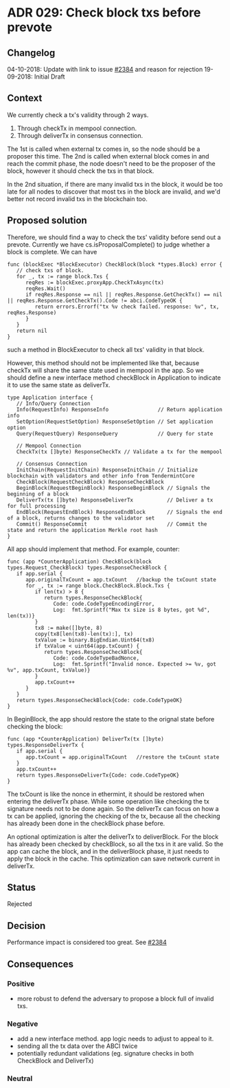 # ADR 029: Check block txs before prevote

## Changelog

04-10-2018: Update with link to issue
[#2384](https://github.com/evdatsion/aphelion-dpos-bft/issues/2384) and reason for rejection
19-09-2018: Initial Draft

## Context

We currently check a tx's validity through 2 ways.

1. Through checkTx in mempool connection.
2. Through deliverTx in consensus connection.

The 1st is called when external tx comes in, so the node should be a proposer this time. The 2nd is called when external block comes in and reach the commit phase, the node doesn't need to be the proposer of the block, however it should check the txs in that block.

In the 2nd situation, if there are many invalid txs in the block, it would be too late for all nodes to discover that most txs in the block are invalid, and we'd better not record invalid txs in the blockchain too.

## Proposed solution

Therefore, we should find a way to check the txs' validity before send out a prevote. Currently we have cs.isProposalComplete() to judge whether a block is complete. We can have

```
func (blockExec *BlockExecutor) CheckBlock(block *types.Block) error {
   // check txs of block.
   for _, tx := range block.Txs {
      reqRes := blockExec.proxyApp.CheckTxAsync(tx)
      reqRes.Wait()
      if reqRes.Response == nil || reqRes.Response.GetCheckTx() == nil || reqRes.Response.GetCheckTx().Code != abci.CodeTypeOK {
         return errors.Errorf("tx %v check failed. response: %v", tx, reqRes.Response)
      }
   }
   return nil
}
```

such a method in BlockExecutor to check all txs' validity in that block.

However, this method should not be implemented like that, because checkTx will share the same state used in mempool in the app.  So we should define a new interface method checkBlock in Application to indicate it to use the same state as deliverTx.

```
type Application interface {
   // Info/Query Connection
   Info(RequestInfo) ResponseInfo                // Return application info
   SetOption(RequestSetOption) ResponseSetOption // Set application option
   Query(RequestQuery) ResponseQuery             // Query for state

   // Mempool Connection
   CheckTx(tx []byte) ResponseCheckTx // Validate a tx for the mempool

   // Consensus Connection
   InitChain(RequestInitChain) ResponseInitChain // Initialize blockchain with validators and other info from TendermintCore
   CheckBlock(RequestCheckBlock) ResponseCheckBlock
   BeginBlock(RequestBeginBlock) ResponseBeginBlock // Signals the beginning of a block
   DeliverTx(tx []byte) ResponseDeliverTx           // Deliver a tx for full processing
   EndBlock(RequestEndBlock) ResponseEndBlock       // Signals the end of a block, returns changes to the validator set
   Commit() ResponseCommit                          // Commit the state and return the application Merkle root hash
}
```

All app should implement that method. For example, counter:

```
func (app *CounterApplication) CheckBlock(block types.Request_CheckBlock) types.ResponseCheckBlock {
   if app.serial {
   	  app.originalTxCount = app.txCount   //backup the txCount state
      for _, tx := range block.CheckBlock.Block.Txs {
         if len(tx) > 8 {
            return types.ResponseCheckBlock{
               Code: code.CodeTypeEncodingError,
               Log:  fmt.Sprintf("Max tx size is 8 bytes, got %d", len(tx))}
         }
         tx8 := make([]byte, 8)
         copy(tx8[len(tx8)-len(tx):], tx)
         txValue := binary.BigEndian.Uint64(tx8)
         if txValue < uint64(app.txCount) {
            return types.ResponseCheckBlock{
               Code: code.CodeTypeBadNonce,
               Log:  fmt.Sprintf("Invalid nonce. Expected >= %v, got %v", app.txCount, txValue)}
         }
         app.txCount++
      }
   }
   return types.ResponseCheckBlock{Code: code.CodeTypeOK}
}
```

In BeginBlock, the app should restore the state to the orignal state before checking the block:

```
func (app *CounterApplication) DeliverTx(tx []byte) types.ResponseDeliverTx {
   if app.serial {
      app.txCount = app.originalTxCount   //restore the txCount state
   }
   app.txCount++
   return types.ResponseDeliverTx{Code: code.CodeTypeOK}
}
```

The txCount is like the nonce in ethermint, it should be restored when entering the deliverTx phase. While some operation like checking the tx signature needs not to be done again. So the deliverTx can focus on how a tx can be applied, ignoring the checking of the tx, because all the checking has already been done in the checkBlock phase before.

An optional optimization is alter the deliverTx to deliverBlock. For the block has already been checked by checkBlock, so all the txs in it are valid. So the app can cache the block, and in the deliverBlock phase, it just needs to apply the block in the cache. This optimization can save network current in deliverTx.



## Status

Rejected

## Decision

Performance impact is considered too great. See [#2384](https://github.com/evdatsion/aphelion-dpos-bft/issues/2384)

## Consequences

### Positive

- more robust to defend the adversary to propose a block full of invalid txs.

### Negative

- add a new interface method. app logic needs to adjust to appeal to it.
- sending all the tx data over the ABCI twice
- potentially redundant validations (eg. signature checks in both CheckBlock and
  DeliverTx)

### Neutral
